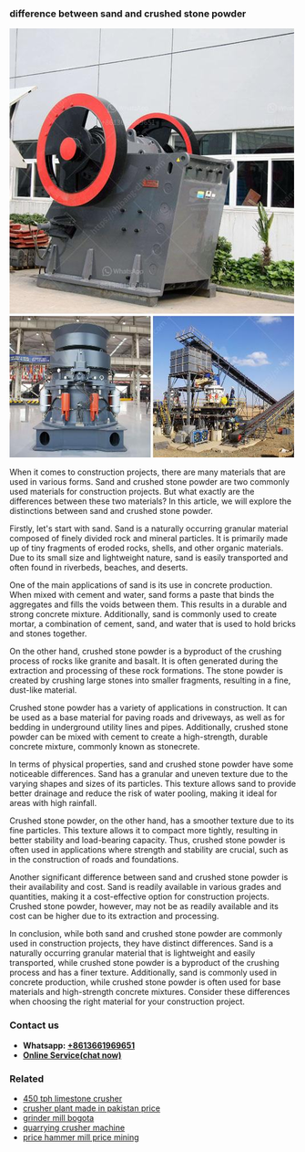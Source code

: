 <h3>difference between sand and crushed stone powder</h3><img src='1702953189.jpg' alt=''><p>When it comes to construction projects, there are many materials that are used in various forms. Sand and crushed stone powder are two commonly used materials for construction projects. But what exactly are the differences between these two materials? In this article, we will explore the distinctions between sand and crushed stone powder.</p><p>Firstly, let's start with sand. Sand is a naturally occurring granular material composed of finely divided rock and mineral particles. It is primarily made up of tiny fragments of eroded rocks, shells, and other organic materials. Due to its small size and lightweight nature, sand is easily transported and often found in riverbeds, beaches, and deserts.</p><p>One of the main applications of sand is its use in concrete production. When mixed with cement and water, sand forms a paste that binds the aggregates and fills the voids between them. This results in a durable and strong concrete mixture. Additionally, sand is commonly used to create mortar, a combination of cement, sand, and water that is used to hold bricks and stones together.</p><p>On the other hand, crushed stone powder is a byproduct of the crushing process of rocks like granite and basalt. It is often generated during the extraction and processing of these rock formations. The stone powder is created by crushing large stones into smaller fragments, resulting in a fine, dust-like material.</p><p>Crushed stone powder has a variety of applications in construction. It can be used as a base material for paving roads and driveways, as well as for bedding in underground utility lines and pipes. Additionally, crushed stone powder can be mixed with cement to create a high-strength, durable concrete mixture, commonly known as stonecrete.</p><p>In terms of physical properties, sand and crushed stone powder have some noticeable differences. Sand has a granular and uneven texture due to the varying shapes and sizes of its particles. This texture allows sand to provide better drainage and reduce the risk of water pooling, making it ideal for areas with high rainfall.</p><p>Crushed stone powder, on the other hand, has a smoother texture due to its fine particles. This texture allows it to compact more tightly, resulting in better stability and load-bearing capacity. Thus, crushed stone powder is often used in applications where strength and stability are crucial, such as in the construction of roads and foundations.</p><p>Another significant difference between sand and crushed stone powder is their availability and cost. Sand is readily available in various grades and quantities, making it a cost-effective option for construction projects. Crushed stone powder, however, may not be as readily available and its cost can be higher due to its extraction and processing.</p><p>In conclusion, while both sand and crushed stone powder are commonly used in construction projects, they have distinct differences. Sand is a naturally occurring granular material that is lightweight and easily transported, while crushed stone powder is a byproduct of the crushing process and has a finer texture. Additionally, sand is commonly used in concrete production, while crushed stone powder is often used for base materials and high-strength concrete mixtures. Consider these differences when choosing the right material for your construction project.</p><h3>Contact us</h3><ul><li><strong>Whatsapp:&nbsp;<a href="https://wa.me/8613661969651">+8613661969651</a></strong></li><li><a href="https://swt.shibang-china.com/?git&amp;zhl&amp;difference between sand and crushed stone powder"><strong>Online Service(chat now)</strong></a></li></ul><h3>Related</h3><ul><li><a href='450 tph limestone crusher.md'>450 tph limestone crusher</a></li><li><a href='crusher plant made in pakistan price.md'>crusher plant made in pakistan price</a></li><li><a href='grinder mill bogota.md'>grinder mill bogota</a></li><li><a href='quarrying crusher machine.md'>quarrying crusher machine</a></li><li><a href='price hammer mill price mining.md'>price hammer mill price mining</a></li></ul>